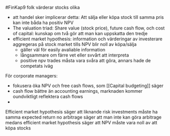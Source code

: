 #FinKap9
folk värderar stocks olika
- att handel sker implicerar detta: Att sälja eller köpa stock till samma pris kan inte båda ha positiv NPV
- The valuation triad: Share value (stock price), future cash flow, och cost of capital: kunskap om två gör att man kan uppskatta den tredje
- efficient market hypothesis: information och värderingar av investerare aggregeras på stock market tills NPV blir noll av köpa/sälja
	- gäller väl för easily avaliable information
	- långsammare om färre vet eller svvårt att interpreta
	- positive npv trades måsta vara svåra att göra, annars hade de competats iväg

För corporate managers:
- fokusera öka NPV och free cash flows, som [[Capital budgeting]] säger
- cash flow bättre än accounting earnings, marknaden kommer oundviktligt reflektera cash flows
-

Efficient market hypothesis säger att liknande risk investments måste ha samma expected return
no arbitrage säger att man inte kan göra arbitrage medans efficient market hypothesis säger att NPV måste vara noll av att köpa stocks